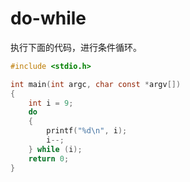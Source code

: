 # do-while

执行下面的代码，进行条件循环。

```c
#include <stdio.h>

int main(int argc, char const *argv[])
{
    int i = 9;
    do
    {
        printf("%d\n", i);
        i--;
    } while (i);
    return 0;
}
```

